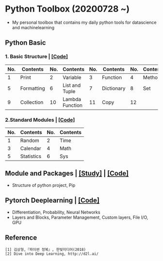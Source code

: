 # Python Toolbox (20200728 ~)
- My personal toolbox that contains my daily python tools for datascience and machinelearning

## Python Basic
### 1. Basic Structure | [[Code]](https://github.com/OH-Seoyoung/Python_Toolbox/blob/master/Python_Basic/1_Basic_Structure.ipynb)
|No.|Contents|No.|Contents|No.|Contents|No.|Contents|
|------|---|---|---|---|---|---|---|
|1|Print|2|Variable|3|Function|4|Method|
|5|Formatting|6|List and Tuple|7|Dictionary|8|Set|
|9|Collection|10|Lambda Function|11|Copy|12||

### 2.Standard Modules | [[Code]](https://github.com/OH-Seoyoung/Python_Toolbox/blob/master/Python_Basic/2_Standard_Modules.ipynb)
|No.|Contents|No.|Contents|
|------|---|------|---|
|1|Random|2|Time|
|3|Calendar|4|Math|
|5|Statistics|6|Sys|

## Module and Packages | [[Study]](https://github.com/OH-Seoyoung/Python_Toolbox/blob/master/Module_and_Package/README.md) | [[Code]](https://github.com/OH-Seoyoung/Python_Toolbox/tree/master/Module_and_Package)
- Structure of python project, Pip


## Pytorch Deeplearning | [[Code]](https://github.com/OH-Seoyoung/Python_Toolbox/tree/master/Deeplearning_with_Pytorch)
- Differentiation, Probability, Neural Networks
- Layers and Blocks, Parameter Management, Custom layers, File I/O, GPU

## Reference
```
[1] 김상형,『파이썬 정복』, 한빛미디어(2018)
[2] Dive into Deep Learning, http://d2l.ai/
```
